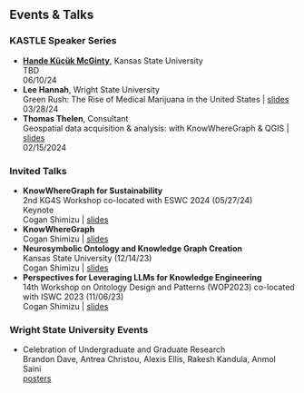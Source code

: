 ## Events & Talks

### KASTLE Speaker Series
* [**Hande Küçük McGinty**](https://www.handemcginty.com/), Kansas State University <br /> TBD <br /> 06/10/24
* **Lee Hannah**, Wright State University <br /> Green Rush: The Rise of Medical Marijuana in the United States | [slides](./events/speaker-series-slide-decks/2024-kss-hannah.pdf) <br /> 03/28/24
* **Thomas Thelen**, Consultant <br /> Geospatial data acquisition & analysis: with KnowWhereGraph & QGIS | [slides](./events/speaker-series-slide-decks/2024-kss-thelen.pdf) <br /> 02/15/2024

### Invited Talks
* **KnowWhereGraph for Sustainability** <br />
2nd KG4S Workshop co-located with ESWC 2024 (05/27/24) <br />
Keynote <br />
Cogan Shimizu | [slides](./assets/events/talks/2024-kg4s-keynote.pdf)
* **KnowWhereGraph** <br />
Cogan Shimizu | [slides](./assets/events/talks/2024-ca-pi-meeting.pdf)
* **Neurosymbolic Ontology and Knowledge Graph Creation** <br />
Kansas State University (12/14/23) <br />
Cogan Shimizu | [slides](./assets/events/talks/2023-kstate-nok.pdf)
* **Perspectives for Leveraging LLMs for Knowledge Engineering** <br />
14th Workshop on Ontology Design and Patterns (WOP2023) co-located with ISWC 2023 (11/06/23) <br />
Cogan Shimizu | [slides](./assets/events/talks/2023-wop-keynote.pdf)

### Wright State University Events
* Celebration of Undergraduate and Graduate Research <br />
Brandon Dave, Antrea Christou, Alexis Ellis, Rakesh Kandula, Anmol Saini <br />
<a href="./assets/events/2023-research-celebration">posters</a>

